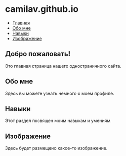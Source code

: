 # camilav.github.io
<head>
 <meta charset="UTF-8">
 <meta name="viewport" content="width=device-width, initialscale=1.0">
 <title>Одностраничный сайт</title>
 <link rel="stylesheet" href="styles.css">
</head>
<body>
<nav>
 <ul>
 <li><a href="#home" class="navlink">Главная</a></li>
 <li><a href="#about" class="nav-link">Обо мне</a></li>
 <li><a href="#skills" class="navlink">Навыки</a></li>
 <li><a href="#image" class="navlink">Изображение</a></li>
 </ul>
</nav>
<div id="home" class="section active">
 <h2>Добро пожаловать!</h2>
 <p>Это главная страница нашего
одностраничного сайта.</p>
</div>
<div id="about" class="section">
 <h2>Обо мне</h2>
 <p>Здесь вы можете узнать немного
о моем профиле.</p>
</div>
<div id="skills" class="section">
 <h2>Навыки</h2>
 <p>Этот раздел посвящен моим
навыкам и умениям.</p>
</div>
<div id="image" class="section">
 <h2>Изображение</h2>
 <p>Здесь будет размещено какое-то
изображение.</p>
</div>
</body>
<body>
 <script src="script.js"></script>
</body>
</html>
